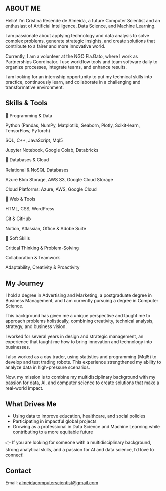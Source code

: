 
<!--
**cristinaresendedealmeida/cristinaresendedealmeida** is a ✨ _special_ ✨ repository because its `README.md` (this file) appears on your GitHub profile.

Here are some ideas to get you started:

- 🔭 I’m currently working on ...
- 🌱 I’m currently learning ...
- 👯 I’m looking to collaborate on ...
- 🤔 I’m looking for help with ...
- 💬 Ask me about ...
- 📫 How to reach me: ...
- 😄 Pronouns: ...
- ⚡ Fun fact: ...
-->

## ABOUT ME
Hello! I’m Cristina Resende de Almeida, a future Computer Scientist and an enthusiast of Artificial Intelligence, Data Science, and Machine Learning.

I am passionate about applying technology and data analysis to solve complex problems, generate strategic insights, and create solutions that contribute to a fairer and more innovative world.

Currently, I am a volunteer at the NGO Fla.Gato, where I work as Partnerships Coordinator. I use workflow tools and team software daily to organize processes, integrate teams, and enhance results.

I am looking for an internship opportunity to put my technical skills into practice, continuously learn, and collaborate in a challenging and transformative environment.

## Skills & Tools
🔹 Programming & Data

Python (Pandas, NumPy, Matplotlib, Seaborn, Plotly, Scikit-learn, TensorFlow, PyTorch)

SQL, C++, JavaScript, Mql5

Jupyter Notebook, Google Colab, Databricks

🔹 Databases & Cloud

Relational & NoSQL Databases

Azure Blob Storage, AWS S3, Google Cloud Storage

Cloud Platforms: Azure, AWS, Google Cloud

🔹 Web & Tools

HTML, CSS, WordPress

Git & GitHub

Notion, Atlassian, Office & Adobe Suite

🔹 Soft Skills

Critical Thinking & Problem-Solving

Collaboration & Teamwork

Adaptability, Creativity & Proactivity

## My Journey
I hold a degree in Advertising and Marketing, a postgraduate degree in Business Management, and I am currently pursuing a degree in Computer Science.

This background has given me a unique perspective and taught me to approach problems holistically, combining creativity, technical analysis, strategy, and business vision.

I worked for several years in design and strategic management, an experience that taught me how to bring innovation and technology into businesses.

I also worked as a day trader, using statistics and programming (Mql5) to develop and test trading robots. This experience strengthened my ability to analyze data in high-pressure scenarios.

Now, my mission is to combine my multidisciplinary background with my passion for data, AI, and computer science to create solutions that make a real-world impact.

## What Drives Me
- Using data to improve education, healthcare, and social policies
- Participating in impactful global projects
- Growing as a professional in Data Science and Machine Learning while contributing to a more equitable future
  
👉 If you are looking for someone with a multidisciplinary background, strong analytical skills, and a passion for AI and data science, I’d love to connect!

## Contact
Email: almeidacomputerscientist@gmail.com
